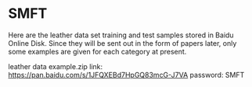 # SMFT

Here are the leather data set training and test samples stored in Baidu Online Disk. Since they will be sent out in the form of papers later, only some examples are given for each category at present.

leather data example.zip
link: https://pan.baidu.com/s/1JFQXEBd7HpGQ83mcG-J7VA password: SMFT
